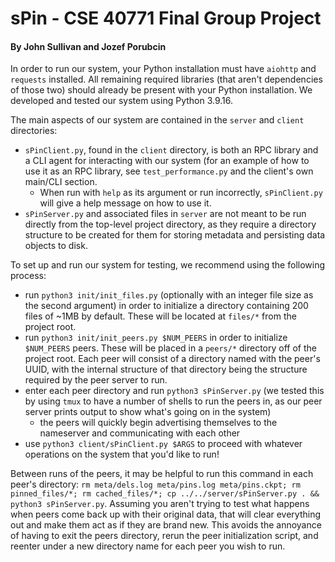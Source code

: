 # sPin - CSE 40771 Final Group Project
#### By John Sullivan and Jozef Porubcin
    
In order to run our system, your Python installation must have `aiohttp` and `requests` installed. All remaining required libraries (that aren't dependencies of those two) should already be present with your Python installation. We developed and tested our system using Python 3.9.16.

The main aspects of our system are contained in the `server` and `client` directories:
- `sPinClient.py`, found in the `client` directory, is both an RPC library and a CLI agent for interacting with our system (for an example of how to use it as an RPC library, see `test_performance.py` and the client's own main/CLI section.
  - When run with `help` as its argument or run incorrectly, `sPinClient.py` will give a help message on how to use it.
- `sPinServer.py` and associated files in `server` are not meant to be run directly from the top-level project directory, as they require a directory structure to be created for them for storing metadata and persisting data objects to disk.

To set up and run our system for testing, we recommend using the following process:
- run `python3 init/init_files.py` (optionally with an integer file size as the second argument) in order to initialize a directory containing 200 files of ~1MB by default. These will be located at `files/*` from the project root.
- run `python3 init/init_peers.py $NUM_PEERS` in order to initialize `$NUM_PEERS` peers. These will be placed in a `peers/*` directory off of the project root. Each peer will consist of a directory named with the peer's UUID, with the internal structure of that directory being the structure required by the peer server to run.
- enter each peer directory and run `python3 sPinServer.py` (we tested this by using `tmux` to have a number of shells to run the peers in, as our peer server prints output to show what's going on in the system)
  - the peers will quickly begin advertising themselves to the nameserver and communicating with each other
- use `python3 client/sPinClient.py $ARGS` to proceed with whatever operations on the system that you'd like to run!

Between runs of the peers, it may be helpful to run this command in each peer's directory: `rm meta/dels.log meta/pins.log meta/pins.ckpt; rm pinned_files/*; rm cached_files/*; cp ../../server/sPinServer.py . && python3 sPinServer.py`. Assuming you aren't trying to test what happens when peers come back up with their original data, that will clear everything out and make them act as if they are brand new. This avoids the annoyance of having to exit the peers directory, rerun the peer initialization script, and reenter under a new directory name for each peer you wish to run.

